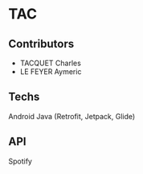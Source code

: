 # TAC

## Contributors 
- TACQUET Charles
- LE FEYER Aymeric

## Techs
Android Java (Retrofit, Jetpack, Glide)
## API
Spotify
